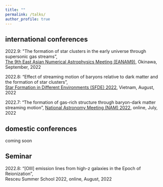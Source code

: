 ```yaml
---
title: ""
permalink: /talks/
author_profile: true
---
```


## international conferences 
2022.9: "The formation of star clusters in the early universe through supersonic gas streams”,  
[The 9th East Asian Numerical Astrophysics Meeting (EANAM9)](https://hpc.imit.chiba-u.jp/eanam9/), Okinawa, September, 2022

2022.8: “Effect of streaming motion of baryons relative to dark matter and the formation of star clusters”,   
[Star Formation in Different Environments (SFDE) 2022](https://www.icisequynhon.com/conferences/2022/SFDE/overview.html), Vietnam, August, 2022

2022.7: “The formation of gas-rich structure through baryon-dark matter streaming motion”, 
[National Astronomy Meeting (NAM) 2022](https://nam2022.org), online, July, 2022

## domestic conferences 
coming soon

## Seminar
2022.8: “[OIII] emission lines from high-z galaxies in the Epoch of Reionization”,  
Resceu Summer School 2022, online, August, 2022

